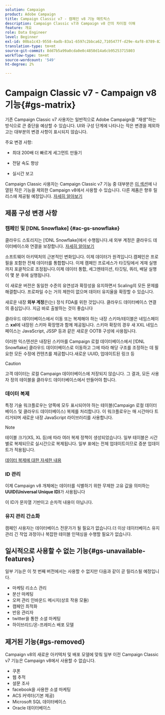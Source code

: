 ```yaml
---
solution: Campaign
product: Adobe Campaign
title: Campaign Classic v7 - 캠페인 v8 기능 매트릭스
description: Campaign Classic v7과 Campaign v8 간의 차이점 이해
feature: 개요
role: Data Engineer
level: Beginner
exl-id: 00ba1c43-9558-4adb-83a1-6597c2bbca62,7105477f-d29e-4af8-8789-82b4459761b0
translation-type: tm+mt
source-git-commit: 8dd7b5a99a0cda0e0c4850d14a6cb95253715803
workflow-type: tm+mt
source-wordcount: '549'
ht-degree: 2%

---
```


# Campaign Classic v7 - Campaign v8 기능{#gs-matrix}


기존 Campaign Classic v7 사용자는 일반적으로 Adobe Campaign을 &quot;재생&quot;하는 방식으로 큰 중단을 예상할 수 있습니다. UI와 구성 단계에 나타나는 작은 변경을 제외하고는 대부분의 변경 사항이 표시되지 않습니다.

주요 변경 사항:

* 최대 200배 더 빠르게 세그먼트 만들기

* 전달 속도 향상

* 실시간 보고

Campaign Classic 사용자는 Campaign Classic v7 기능 중 대부분은 [이 섹션](#gs-removed)에 나열된 작은 기능을 제외한 Campaign v8에서 사용할 수 있습니다. 다른 제품은 향후 릴리스에 제공될 예정입니다. [자세히 알아보기](#gs-unavailable-features)


## 제품 구성 변경 사항

### 캠페인 및 [!DNL Snowflake] {#ac-gs-snowflake}

클라우드 스토리지는 [!DNL Snowflake]에서 수행됩니다.새 외부 계정은 클라우드 데이터베이스와 연결을 보장합니다. [자세히 알아보기](#ac-gs-snowflake)

소프트웨어 아키텍처의 근본적인 변화입니다. 이제 데이터가 원격입니다.캠페인은 프로필을 포함한 전체 데이터를 통합합니다. 이제 캠페인 프로세스가 타깃팅에서 게재 실행까지 포괄적으로 조정됩니다.이제 데이터 통합, 세그멘테이션, 타깃팅, 쿼리, 배달 실행이 몇 분 후에 실행됩니다.

이 새로운 버전은 동일한 수준의 유연성과 확장성을 유지하면서 Scaling의 모든 문제를 해결합니다. 프로파일 수는 거의 제한이 없으며 데이터 유지율을 확장할 수 있습니다.

새로운 내장 **외부 계정**&#x200B;은(는) 정식 FDA를 위한 것입니다. 클라우드 데이터베이스 연결의 중심입니다. 지금 바로 출발하는 것이 좋습니다

클라우드 데이터베이스에서 이동 또는 복제해야 하는 내장 스키마/테이블은 네임스페이스 **xxl**&#x200B;에 내장된 스키마 확장명과 함께 제공됩니다. 스키마 확장의 경우 새 XXL 네임스페이스는 JavaScript, JSSP 등과 같은 새로운 OOTB 구성에 사용됩니다.

이러한 익스텐션은 내장된 스키마를 Campaign 로컬 데이터베이스에서 [!DNL Snowflake] 클라우드 데이터베이스로 이동하고 그에 따라 해당 구조를 조정하는 데 필요한 모든 수정에 컨텐츠를 제공합니다.새로운 UUID, 업데이트된 링크 등

>[!CAUTION]
>
> 고객 데이터는 로컬 Campaign 데이터베이스에 저장되지 않습니다. 그 결과, 모든 사용자 정의 테이블을 클라우드 데이터베이스에서 만들어야 합니다.


### 데이터 복제

특정 기술 워크플로우는 양쪽에 모두 표시되어야 하는 테이블(Campaign 로컬 데이터베이스 및 클라우드 데이터베이스) 복제를 처리합니다. 이 워크플로우는 매 시간마다 트리거되며 새로운 내장 JavaScript 라이브러리를 사용합니다.

>[!NOTE]
>
> 테이블 크기(XS, XL 등)에 따라 여러 복제 정책이 생성되었습니다.
> 일부 테이블은 시간별로 복제되므로 실시간으로 복제됩니다. 일부 표에는 전체 업데이트이므로 증분 업데이트가 적용됩니다.


[데이터 복제에 대한 자세한 내용](../config/replication.md)

### ID 관리

이제 Campaign v8 개체에는 데이터를 식별하기 위한 무제한 고유 값을 의미하는 **UUID(Universal Unique ID)**&#x200B;가 사용됩니다

이 ID가 문자열 기반이고 순차적 내용이 아닙니다.

### 유지 관리 간소화

캠페인 사용자는 데이터베이스 전문가가 될 필요가 없습니다.더 이상 데이터베이스 유지 관리 긴 작업 과정이나 복잡한 테이블 인덱싱을 수행할 필요가 없습니다.

## 일시적으로 사용할 수 없는 기능{#gs-unavailable-features}

일부 기능은 이 첫 번째 버전에서는 사용할 수 없지만 다음과 같이 곧 릴리스될 예정입니다.

* 마케팅 리소스 관리
* 분산 마케팅
* 오퍼 관리 인바운드 메시지(상호 작용 모듈)
* 캠페인 최적화
* 반응 관리자
* twitter을 통한 소셜 마케팅
* 하이브리드/온-프레미스 배포 모델

## 제거된 기능{#gs-removed}

Campaign v8의 새로운 아키텍처 및 배포 모델에 맞춰 일부 이전 Campaign Classic v7 기능은 Campaign v8에서 사용할 수 없습니다.

* 쿠폰
* 웹 추적
* 설문 조사
* facebook을 사용한 소셜 마케팅
* ACS 커넥터(기본 제공)
* Microsoft SQL 데이터베이스
* Oracle 데이터베이스
